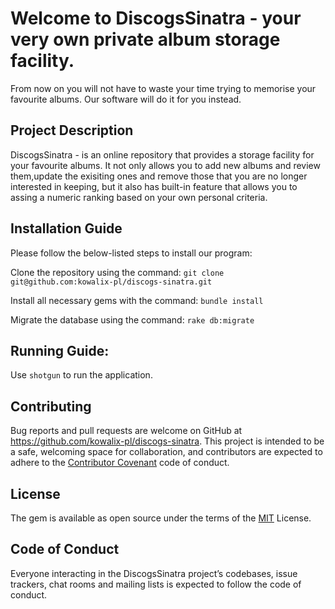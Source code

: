# Welcome to DiscogsSinatra - your very own private album storage facility.

From now on you will not have to waste your time trying to memorise your favourite albums. Our software will do it for you instead.

## Project Description
   DiscogsSinatra - is an online repository that provides a storage facility for your favourite albums. It not only allows you to add new albums and review them,update the exisiting ones and remove those that you are no longer interested in keeping, but it also has built-in feature that allows you to assing a numeric ranking based on your own personal criteria. 

## Installation Guide 
   Please follow the below-listed steps to install our program:

   Clone the repository using the command:
   `git clone git@github.com:kowalix-pl/discogs-sinatra.git`

   Install all necessary gems with the command:
   `bundle install`
   
   Migrate the database using the command:
   `rake db:migrate`

## Running  Guide:
   Use `shotgun` to run the application. 

## Contributing
   Bug reports and pull requests are welcome on GitHub at https://github.com/kowalix-pl/discogs-sinatra. This project is intended to be a safe, welcoming space for collaboration, and contributors are expected to adhere to the [Contributor Covenant](http://contributor-covenant.org/) code of conduct.

## License
   The gem is available as open source under the terms of the [MIT](https://opensource.org/licenses/MIT) License.

## Code of Conduct
   Everyone interacting in the DiscogsSinatra project’s codebases, issue trackers, chat rooms and mailing lists is expected to follow the code of conduct.
 






